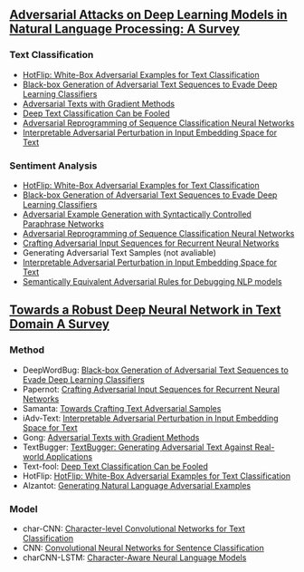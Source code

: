 ## [Adversarial Attacks on Deep Learning Models in Natural Language Processing: A Survey](https://arxiv.org/abs/1901.06796)
### Text Classification
* [HotFlip: White-Box Adversarial Examples for Text Classification](https://arxiv.org/abs/1712.06751)
* [Black-box Generation of Adversarial Text Sequences to Evade Deep Learning Classifiers](https://arxiv.org/abs/1801.04354)
* [Adversarial Texts with Gradient Methods](https://arxiv.org/abs/1801.07175)
* [Deep Text Classification Can be Fooled](https://arxiv.org/abs/1704.08006)
* [Adversarial Reprogramming of Sequence Classification Neural Networks](https://arxiv.org/abs/1809.01829)
* [Interpretable Adversarial Perturbation in Input Embedding Space for Text](https://arxiv.org/abs/1805.02917)
### Sentiment Analysis
* [HotFlip: White-Box Adversarial Examples for Text Classification](https://arxiv.org/abs/1712.06751)
* [Black-box Generation of Adversarial Text Sequences to Evade Deep Learning Classifiers](https://arxiv.org/abs/1801.04354)
* [Adversarial Example Generation with Syntactically Controlled Paraphrase Networks](https://arxiv.org/abs/1804.06059)
* [Adversarial Reprogramming of Sequence Classification Neural Networks](https://arxiv.org/abs/1809.01829)
* [ Crafting Adversarial Input Sequences for Recurrent Neural Networks](https://arxiv.org/abs/1604.08275)
* Generating Adversarial Text Samples (not avaliable)
* [Interpretable Adversarial Perturbation in Input Embedding Space for Text](https://arxiv.org/abs/1805.02917)
* [Semantically Equivalent Adversarial Rules for Debugging NLP models](https://aclweb.org/anthology/papers/P/P18/P18-1079/)

## [Towards a Robust Deep Neural Network in Text Domain A Survey](https://arxiv.org/abs/1902.07285)
### Method
* DeepWordBug: [Black-box Generation of Adversarial Text Sequences to Evade Deep Learning Classifiers](https://arxiv.org/abs/1801.04354)
* Papernot: [Crafting Adversarial Input Sequences for Recurrent Neural Networks](https://arxiv.org/abs/1604.08275)
* Samanta: [Towards Crafting Text Adversarial Samples](https://arxiv.org/abs/1707.02812)
* iAdv-Text: [Interpretable Adversarial Perturbation in Input Embedding Space for Text](https://arxiv.org/abs/1805.02917)
* Gong: [Adversarial Texts with Gradient Methods](https://arxiv.org/abs/1801.07175)
* TextBugger: [TextBugger: Generating Adversarial Text Against Real-world Applications](https://arxiv.org/abs/1812.05271)
* Text-fool: [Deep Text Classification Can be Fooled](https://arxiv.org/abs/1704.08006)
* HotFlip: [HotFlip: White-Box Adversarial Examples for Text Classification](https://arxiv.org/abs/1712.06751)
* Alzantot: [Generating Natural Language Adversarial Examples](https://arxiv.org/abs/1804.07998)
### Model
* char-CNN: [Character-level Convolutional Networks for Text Classification](https://arxiv.org/abs/1509.01626)
* CNN: [Convolutional Neural Networks for Sentence Classification](https://www.aclweb.org/anthology/D14-1181)
* charCNN-LSTM: [Character-Aware Neural Language Models](https://arxiv.org/abs/1508.06615)
